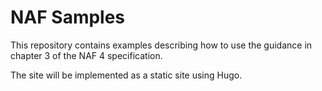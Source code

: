 # NAF Samples

This repository contains examples describing how to use the guidance in chapter 3 of the NAF 4 specification.

The site will be implemented as a static site using Hugo.
